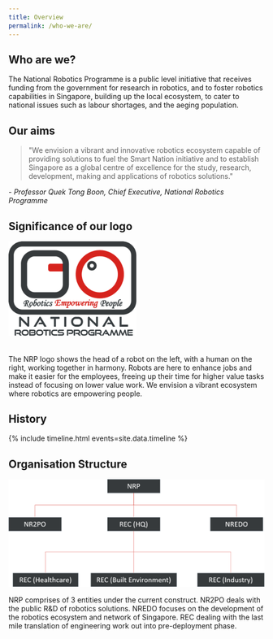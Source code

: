 ```yaml
---
title: Overview
permalink: /who-we-are/
---
```

## Who are we?
The National Robotics Programme is a public level initiative that receives funding from the government for research in robotics, and to foster robotics capabilities in Singapore, building up the local ecosystem, to cater to national issues such as labour shortages, and the aeging population.

## Our aims
>"We envision a vibrant and innovative robotics ecosystem capable of providing solutions to fuel the Smart Nation initiative and to establish Singapore as a global centre of excellence for the study, research, development, making and applications of robotics solutions."  
  
\- *Professor Quek Tong Boon, Chief Executive, National Robotics Programme*  
  
## Significance of our logo
<img style="max-width:50%;margin-bottom:20px;" src="/images/nrp-logo.png">
  
The NRP logo shows the head of a robot on the left, with a human on the right, working together in harmony. Robots are here to enhance jobs and make it easier for the employees, freeing up their time for higher value tasks instead of focusing on lower value work. We envision a vibrant ecosystem where robotics are empowering people.
  
## History
  
{% include timeline.html events=site.data.timeline %}
  
## Organisation Structure  
![NRP Organisation Structure](/images/orgstruct.png)

NRP comprises of 3 entities under the current construct. NR2PO deals with the public R&D of robotics solutions. NREDO focuses on the development of the robotics ecosystem and network of Singapore. REC dealing with the last mile translation of engineering work out into pre-deployment phase.